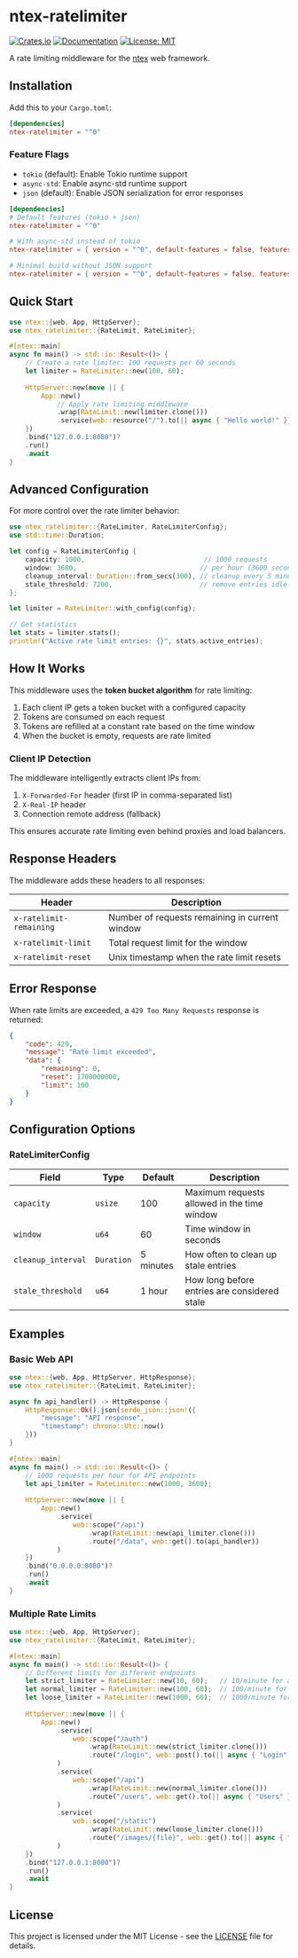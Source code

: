 # ntex-ratelimiter

[![Crates.io](https://img.shields.io/crates/v/ntex-ratelimiter.svg)](https://crates.io/crates/ntex-ratelimiter)
[![Documentation](https://docs.rs/ntex-ratelimiter/badge.svg)](https://docs.rs/ntex-ratelimiter)
[![License: MIT](https://img.shields.io/badge/License-MIT-yellow.svg)](https://opensource.org/licenses/MIT)

A rate limiting middleware for the [ntex](https://github.com/ntex-rs/ntex) web framework.

## Installation

Add this to your `Cargo.toml`:

```toml
[dependencies]
ntex-ratelimiter = "^0"
```

### Feature Flags

- `tokio` (default): Enable Tokio runtime support
- `async-std`: Enable async-std runtime support
- `json` (default): Enable JSON serialization for error responses

```toml
[dependencies]
# Default features (tokio + json)
ntex-ratelimiter = "^0"

# With async-std instead of tokio
ntex-ratelimiter = { version = "^0", default-features = false, features = ["async-std", "json"] }

# Minimal build without JSON support
ntex-ratelimiter = { version = "^0", default-features = false, features = ["tokio"] }
```

## Quick Start

```rust
use ntex::{web, App, HttpServer};
use ntex_ratelimiter::{RateLimit, RateLimiter};

#[ntex::main]
async fn main() -> std::io::Result<()> {
    // Create a rate limiter: 100 requests per 60 seconds
    let limiter = RateLimiter::new(100, 60);
    
    HttpServer::new(move || {
        App::new()
            // Apply rate limiting middleware
            .wrap(RateLimit::new(limiter.clone()))
            .service(web::resource("/").to(|| async { "Hello world!" }))
    })
    .bind("127.0.0.1:8080")?
    .run()
    .await
}
```

## Advanced Configuration

For more control over the rate limiter behavior:

```rust
use ntex_ratelimiter::{RateLimiter, RateLimiterConfig};
use std::time::Duration;

let config = RateLimiterConfig {
    capacity: 1000,                              // 1000 requests  
    window: 3600,                               // per hour (3600 seconds)
    cleanup_interval: Duration::from_secs(300), // cleanup every 5 minutes
    stale_threshold: 7200,                      // remove entries idle for 2+ hours
};

let limiter = RateLimiter::with_config(config);

// Get statistics
let stats = limiter.stats();
println!("Active rate limit entries: {}", stats.active_entries);
```

## How It Works

This middleware uses the **token bucket algorithm** for rate limiting:

1. Each client IP gets a token bucket with a configured capacity
1. Tokens are consumed on each request
1. Tokens are refilled at a constant rate based on the time window
1. When the bucket is empty, requests are rate limited

### Client IP Detection

The middleware intelligently extracts client IPs from:

1. `X-Forwarded-For` header (first IP in comma-separated list)
1. `X-Real-IP` header
1. Connection remote address (fallback)

This ensures accurate rate limiting even behind proxies and load balancers.

## Response Headers

The middleware adds these headers to all responses:

|Header                 |Description                                   |
|-----------------------|----------------------------------------------|
|`x-ratelimit-remaining`|Number of requests remaining in current window|
|`x-ratelimit-limit`    |Total request limit for the window            |
|`x-ratelimit-reset`    |Unix timestamp when the rate limit resets     |

## Error Response

When rate limits are exceeded, a `429 Too Many Requests` response is returned:

```json
{
    "code": 429,
    "message": "Rate limit exceeded",
    "data": {
        "remaining": 0,
        "reset": 1700000000,
        "limit": 100
    }
}
```

## Configuration Options

### RateLimiterConfig

|Field             |Type      |Default  |Description                                 |
|------------------|----------|---------|--------------------------------------------|
|`capacity`        |`usize`   |100      |Maximum requests allowed in the time window |
|`window`          |`u64`     |60       |Time window in seconds                      |
|`cleanup_interval`|`Duration`|5 minutes|How often to clean up stale entries         |
|`stale_threshold` |`u64`     |1 hour   |How long before entries are considered stale|

## Examples

### Basic Web API

```rust
use ntex::{web, App, HttpServer, HttpResponse};
use ntex_ratelimiter::{RateLimit, RateLimiter};

async fn api_handler() -> HttpResponse {
    HttpResponse::Ok().json(serde_json::json!({
        "message": "API response",
        "timestamp": chrono::Utc::now()
    }))
}

#[ntex::main]
async fn main() -> std::io::Result<()> {
    // 1000 requests per hour for API endpoints
    let api_limiter = RateLimiter::new(1000, 3600);
    
    HttpServer::new(move || {
        App::new()
            .service(
                web::scope("/api")
                    .wrap(RateLimit::new(api_limiter.clone()))
                    .route("/data", web::get().to(api_handler))
            )
    })
    .bind("0.0.0.0:8080")?
    .run()
    .await
}
```

### Multiple Rate Limits

```rust
use ntex::{web, App, HttpServer};
use ntex_ratelimiter::{RateLimit, RateLimiter};

#[ntex::main]
async fn main() -> std::io::Result<()> {
    // Different limits for different endpoints
    let strict_limiter = RateLimiter::new(10, 60);   // 10/minute for auth
    let normal_limiter = RateLimiter::new(100, 60);  // 100/minute for API
    let loose_limiter = RateLimiter::new(1000, 60);  // 1000/minute for static
    
    HttpServer::new(move || {
        App::new()
            .service(
                web::scope("/auth")
                    .wrap(RateLimit::new(strict_limiter.clone()))
                    .route("/login", web::post().to(|| async { "Login" }))
            )
            .service(
                web::scope("/api")
                    .wrap(RateLimit::new(normal_limiter.clone()))
                    .route("/users", web::get().to(|| async { "Users" }))
            )
            .service(
                web::scope("/static")
                    .wrap(RateLimit::new(loose_limiter.clone()))
                    .route("/images/{file}", web::get().to(|| async { "Image" }))
            )
    })
    .bind("127.0.0.1:8080")?
    .run()
    .await
}
```

## License

This project is licensed under the MIT License - see the [LICENSE](LICENSE) file for details.
